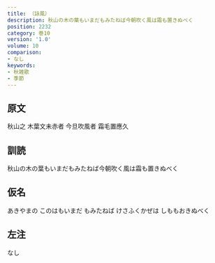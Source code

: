 ```yaml
---
title: （詠風）
description: 秋山の木の葉もいまだもみたねば今朝吹く風は霜も置きぬべく
position: 2232
category: 巻10
version: '1.0'
volume: 10
comparison:
- なし
keywords:
- 秋雑歌
- 季節
---
```


## 原文

秋山之 木葉文未赤者 今旦吹風者 霜毛置應久

## 訓読

秋山の木の葉もいまだもみたねば今朝吹く風は霜も置きぬべく

## 仮名

あきやまの このはもいまだ もみたねば けさふくかぜは しももおきぬべく

## 左注

なし
